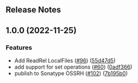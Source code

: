 Release Notes
---

## 1.0.0 (2022-11-25)


### Features

* Add ReadRel LocalFiles ([#96](https://github.com/davisusanibar/substrait-java/issues/96)) ([55d47d5](https://github.com/davisusanibar/substrait-java/commit/55d47d5ba74139902c1d8d942a0ebece0526b3d8))
* add support for set operations ([#60](https://github.com/davisusanibar/substrait-java/issues/60)) ([0adf366](https://github.com/davisusanibar/substrait-java/commit/0adf3665a4f6cbab5d9bed2f2139d24f4257a146))
* publish to Sonatype OSSRH ([#102](https://github.com/davisusanibar/substrait-java/issues/102)) ([7b195b0](https://github.com/davisusanibar/substrait-java/commit/7b195b0e561a489ec0ead7cbd8de3a961659dbf6))
